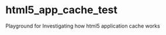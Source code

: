 html5_app_cache_test
====================

Playground for Investigating how html5 application cache works